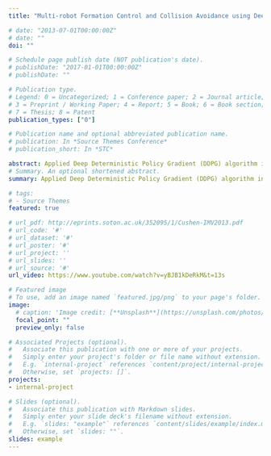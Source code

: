 ```yaml
---
title: "Multi-robot Formation Control and Collision Avoidance using Deep Reinforcement Learning"

# date: "2013-07-01T00:00:00Z"
# date: ""
doi: ""

# Schedule page publish date (NOT publication's date).
# publishDate: "2017-01-01T00:00:00Z"
# publishDate: ""

# Publication type.
# Legend: 0 = Uncategorized; 1 = Conference paper; 2 = Journal article;
# 3 = Preprint / Working Paper; 4 = Report; 5 = Book; 6 = Book section;
# 7 = Thesis; 8 = Patent
publication_types: ["0"]

# Publication name and optional abbreviated publication name.
# publication: In *Source Themes Conference*
# publication_short: In *STC*

abstract: Applied Deep Deterministic Policy Gradient (DDPG) algorithm in the Gatech [Robotarium](https://www.robotarium.gatech.edu/) multi-robot simulation environment to enable the robots to achieve fixed locations while avoiding collision with other robots. Applied Multi-Agent Deep Deterministic Policy Gradient (MADDPG) in the OpenAI Multi-agent environment to perform formation control(making the robots form a given shape)
# Summary. An optional shortened abstract.
summary: Applied Deep Deterministic Policy Gradient (DDPG) algorithm in the Gatech [Robotarium](https://www.robotarium.gatech.edu/) multi-robot simulation environment, and Multi-Agent Deep Deterministic Policy Gradient (MADDPG) in OpenAI gym to achieve formation control. [**Video**](https://www.youtube.com/watch?v=yBJB1kDeRkM&t=13s)

# tags:
# - Source Themes
featured: true

# url_pdf: http://eprints.soton.ac.uk/352095/1/Cushen-IMV2013.pdf
# url_code: '#'
# url_dataset: '#'
# url_poster: '#'
# url_project: ''
# url_slides: ''
# url_source: '#'
url_video: https://www.youtube.com/watch?v=yBJB1kDeRkM&t=13s

# Featured image
# To use, add an image named `featured.jpg/png` to your page's folder. 
image:
  # caption: 'Image credit: [**Unsplash**](https://unsplash.com/photos/pLCdAaMFLTE)'
  focal_point: ""
  preview_only: false

# Associated Projects (optional).
#   Associate this publication with one or more of your projects.
#   Simply enter your project's folder or file name without extension.
#   E.g. `internal-project` references `content/project/internal-project/index.md`.
#   Otherwise, set `projects: []`.
projects:
- internal-project

# Slides (optional).
#   Associate this publication with Markdown slides.
#   Simply enter your slide deck's filename without extension.
#   E.g. `slides: "example"` references `content/slides/example/index.md`.
#   Otherwise, set `slides: ""`.
slides: example
---
```

